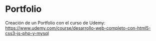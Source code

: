 # Portfolio
 Creación de un Portfolio con el curso de Udemy:
 https://www.udemy.com/course/desarrollo-web-completo-con-html5-css3-js-php-y-mysql
